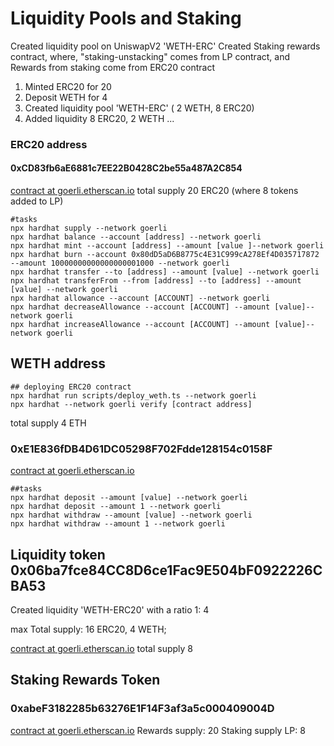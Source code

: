 # Liquidity Pools and Staking
Created liquidity pool on UniswapV2 'WETH-ERC'
Created Staking rewards contract, where, "staking-unstacking" comes from LP contract,
and Rewards from staking come from ERC20 contract

1. Minted ERC20 for 20
2. Deposit WETH for 4
3. Created liquidity pool 'WETH-ERC'  ( 2 WETH, 8 ERC20)
4. Added liquidity 8 ERC20, 2 WETH
...
### ERC20 address

#### 0xCD83fb6aE6881c7EE22B0428C2be55a487A2C854

[contract at goerli.etherscan.io](https://goerli.etherscan.io/address/0xCD83fb6aE6881c7EE22B0428C2be55a487A2C854#code)
total supply 20 ERC20 (where 8 tokens added to LP)

```shell
#tasks
npx hardhat supply --network goerli
npx hardhat balance --account [address] --network goerli
npx hardhat mint --account [address] --amount [value ]--network goerli
npx hardhat burn --account 0x80dD5aD6B8775c4E31C999cA278Ef4D035717872 --amount 10000000000000000001000 --network goerli
npx hardhat transfer --to [address] --amount [value] --network goerli
npx hardhat transferFrom --from [address] --to [address] --amount [value] --network goerli
npx hardhat allowance --account [ACCOUNT] --network goerli
npx hardhat decreaseAllowance --account [ACCOUNT] --amount [value]--network goerli
npx hardhat increaseAllowance --account [ACCOUNT] --amount [value]--network goerli
```

## WETH address

```shell
## deploying ERC20 contract
npx hardhat run scripts/deploy_weth.ts --network goerli
npx hardhat --network goerli verify [contract address]
```
total supply 4 ETH

### 0xE1E836fDB4D61DC05298F702Fdde128154c0158F

[contract at goerli.etherscan.io](https://goerli.etherscan.io/address/0xE1E836fDB4D61DC05298F702Fdde128154c0158F#code)

```shell
##tasks
npx hardhat deposit --amount [value] --network goerli
npx hardhat deposit --amount 1 --network goerli
npx hardhat withdraw --amount [value] --network goerli
npx hardhat withdraw --amount 1 --network goerli
```

## Liquidity token 0x06ba7fce84CC8D6ce1Fac9E504bF0922226CBA53

Created liquidity 'WETH-ERC20' with a ratio 1: 4

max Total supply: 16 ERC20, 4 WETH;

[contract at goerli.etherscan.io](https://goerli.etherscan.io/token/0x06ba7fce84cc8d6ce1fac9e504bf0922226cba53)
total supply 8

## Staking Rewards Token
### 0xabeF3182285b63276E1F14F3af3a5c000409004D

[contract at goerli.etherscan.io](https://goerli.etherscan.io/address/0xabeF3182285b63276E1F14F3af3a5c000409004D)
Rewards supply: 20
Staking supply LP: 8